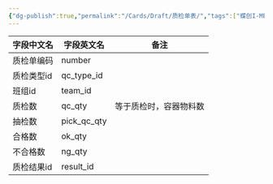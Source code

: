 ```yaml
---
{"dg-publish":true,"permalink":"/Cards/Draft/质检单表/","tags":["蝶创I-MES/MES/江淮毅昌"]}
---
```




| **字段中文名** | **字段英文名**   | **备注**      |
| --------- | ----------- | ----------- |
| 质检单编码     | number      |             |
| 质检类型id    | qc_type_id  |             |
| 班组id      | team_id     |             |
| 质检数       | qc_qty      | 等于质检时，容器物料数 |
| 抽检数       | pick_qc_qty |             |
| 合格数       | ok_qty      |             |
| 不合格数      | ng_qty      |             |
| 质检结果id    | result_id   |             |
